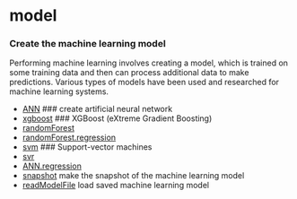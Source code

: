 # model

### Create the machine learning model
 
 Performing machine learning involves creating a model, which is trained
 on some training data and then can process additional data to make predictions.
 Various types of models have been used and researched for machine 
 learning systems.

+ [ANN](model/ANN.1) ### create artificial neural network
+ [xgboost](model/xgboost.1) ### XGBoost (eXtreme Gradient Boosting)
+ [randomForest](model/randomForest.1) 
+ [randomForest.regression](model/randomForest.regression.1) 
+ [svm](model/svm.1) ### Support-vector machines
+ [svr](model/svr.1) 
+ [ANN.regression](model/ANN.regression.1) 
+ [snapshot](model/snapshot.1) make the snapshot of the machine learning model
+ [readModelFile](model/readModelFile.1) load saved machine learning model
